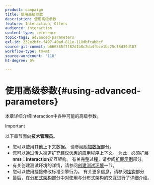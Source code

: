 ```yaml
---
product: campaign
title: 使用高级参数
description: 使用高级参数
feature: Interaction, Offers
audience: interaction
content-type: reference
topic-tags: advanced-parameters
exl-id: 232e2bfc-f497-40ad-811e-118dbfcabbcf
source-git-commit: b666535f7f82d1b8c2da4fbce1bc25cf8d39d187
workflow-type: tm+mt
source-wordcount: '118'
ht-degree: 0%

---
```


# 使用高级参数{#using-advanced-parameters}



本章详细介绍Interaction中各种可能的高级参数。

>[!IMPORTANT]
>
>以下章节面向&#x200B;**技术管理员**。

* 您可以使用其他上下文数据。 请参阅[附加数据](../../interaction/using/additional-data.md)部分。
* 您可以通过传入渠道扩充建议优惠的应用程序上下文。 为此，必须扩展&#x200B;**nms：interaction**&#x200B;交互架构。 有关完整过程，请参阅[扩展示例](../../interaction/using/extension-example.md)部分。
* 有关创建测试环境的详情，请参阅[创建测试环境](../../interaction/using/creating-a-test-environment.md)一节。
* 您可以使用挂接修改标准引擎行为。 有关更多信息，请参阅[挂钩](../../interaction/using/hooks.md)部分
* 最后，在[分布式架构](../../interaction/using/distributed-architectures.md)部分中对使用与分布式架构的交互进行了详细介绍。
